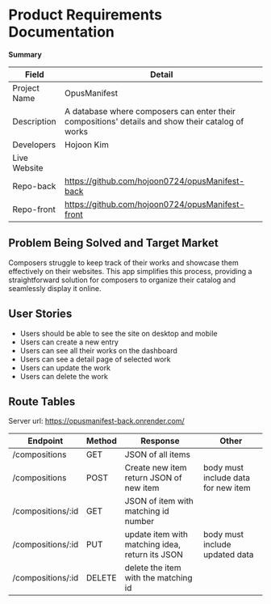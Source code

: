 # Product Requirements Documentation

**Summary**

| Field        | Detail                                                                                           |
| ------------ | ------------------------------------------------------------------------------------------------ |
| Project Name | OpusManifest                                                                                     |
| Description  | A database where composers can enter their compositions' details and show their catalog of works |
| Developers   | Hojoon Kim                                                                                       |
| Live Website |                                                                                                  |
| Repo-back    | https://github.com/hojoon0724/opusManifest-back                                                  |
| Repo-front   | https://github.com/hojoon0724/opusManifest-front                                                 |

## Problem Being Solved and Target Market

Composers struggle to keep track of their works and showcase them effectively on their websites. This app simplifies this process, providing a straightforward solution for composers to organize their catalog and seamlessly display it online.

## User Stories

- Users should be able to see the site on desktop and mobile
- Users can create a new entry
- Users can see all their works on the dashboard
- Users can see a detail page of selected work
- Users can update the work
- Users can delete the work

## Route Tables

Server url: https://opusmanifest-back.onrender.com/

| Endpoint          | Method | Response                                        | Other                               |
| ----------------- | ------ | ----------------------------------------------- | ----------------------------------- |
| /compositions     | GET    | JSON of all items                               |                                     |
| /compositions     | POST   | Create new item return JSON of new item         | body must include data for new item |
| /compositions/:id | GET    | JSON of item with matching id number            |                                     |
| /compositions/:id | PUT    | update item with matching idea, return its JSON | body must include updated data      |
| /compositions/:id | DELETE | delete the item with the matching id            |                                     |
